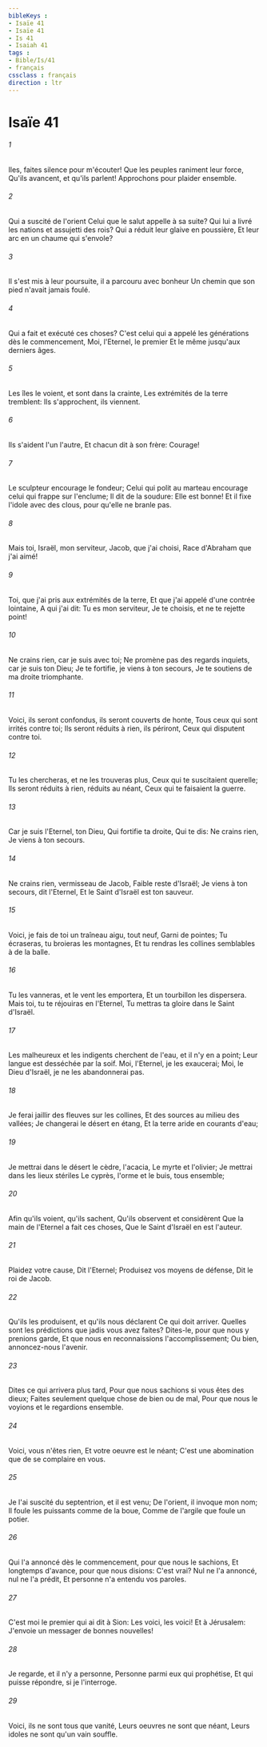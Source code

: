 ```yaml
---
bibleKeys : 
- Isaïe 41
- Isaïe 41
- Is 41
- Isaiah 41
tags : 
- Bible/Is/41
- français
cssclass : français
direction : ltr
---
```


# Isaïe 41

###### 1
Iles, faites silence pour m'écouter! Que les peuples raniment leur force, Qu'ils avancent, et qu'ils parlent! Approchons pour plaider ensemble.
###### 2
Qui a suscité de l'orient Celui que le salut appelle à sa suite? Qui lui a livré les nations et assujetti des rois? Qui a réduit leur glaive en poussière, Et leur arc en un chaume qui s'envole?
###### 3
Il s'est mis à leur poursuite, il a parcouru avec bonheur Un chemin que son pied n'avait jamais foulé.
###### 4
Qui a fait et exécuté ces choses? C'est celui qui a appelé les générations dès le commencement, Moi, l'Eternel, le premier Et le même jusqu'aux derniers âges.
###### 5
Les îles le voient, et sont dans la crainte, Les extrémités de la terre tremblent: Ils s'approchent, ils viennent.
###### 6
Ils s'aident l'un l'autre, Et chacun dit à son frère: Courage!
###### 7
Le sculpteur encourage le fondeur; Celui qui polit au marteau encourage celui qui frappe sur l'enclume; Il dit de la soudure: Elle est bonne! Et il fixe l'idole avec des clous, pour qu'elle ne branle pas.
###### 8
Mais toi, Israël, mon serviteur, Jacob, que j'ai choisi, Race d'Abraham que j'ai aimé!
###### 9
Toi, que j'ai pris aux extrémités de la terre, Et que j'ai appelé d'une contrée lointaine, A qui j'ai dit: Tu es mon serviteur, Je te choisis, et ne te rejette point!
###### 10
Ne crains rien, car je suis avec toi; Ne promène pas des regards inquiets, car je suis ton Dieu; Je te fortifie, je viens à ton secours, Je te soutiens de ma droite triomphante.
###### 11
Voici, ils seront confondus, ils seront couverts de honte, Tous ceux qui sont irrités contre toi; Ils seront réduits à rien, ils périront, Ceux qui disputent contre toi.
###### 12
Tu les chercheras, et ne les trouveras plus, Ceux qui te suscitaient querelle; Ils seront réduits à rien, réduits au néant, Ceux qui te faisaient la guerre.
###### 13
Car je suis l'Eternel, ton Dieu, Qui fortifie ta droite, Qui te dis: Ne crains rien, Je viens à ton secours.
###### 14
Ne crains rien, vermisseau de Jacob, Faible reste d'Israël; Je viens à ton secours, dit l'Eternel, Et le Saint d'Israël est ton sauveur.
###### 15
Voici, je fais de toi un traîneau aigu, tout neuf, Garni de pointes; Tu écraseras, tu broieras les montagnes, Et tu rendras les collines semblables à de la balle.
###### 16
Tu les vanneras, et le vent les emportera, Et un tourbillon les dispersera. Mais toi, tu te réjouiras en l'Eternel, Tu mettras ta gloire dans le Saint d'Israël.
###### 17
Les malheureux et les indigents cherchent de l'eau, et il n'y en a point; Leur langue est desséchée par la soif. Moi, l'Eternel, je les exaucerai; Moi, le Dieu d'Israël, je ne les abandonnerai pas.
###### 18
Je ferai jaillir des fleuves sur les collines, Et des sources au milieu des vallées; Je changerai le désert en étang, Et la terre aride en courants d'eau;
###### 19
Je mettrai dans le désert le cèdre, l'acacia, Le myrte et l'olivier; Je mettrai dans les lieux stériles Le cyprès, l'orme et le buis, tous ensemble;
###### 20
Afin qu'ils voient, qu'ils sachent, Qu'ils observent et considèrent Que la main de l'Eternel a fait ces choses, Que le Saint d'Israël en est l'auteur.
###### 21
Plaidez votre cause, Dit l'Eternel; Produisez vos moyens de défense, Dit le roi de Jacob.
###### 22
Qu'ils les produisent, et qu'ils nous déclarent Ce qui doit arriver. Quelles sont les prédictions que jadis vous avez faites? Dites-le, pour que nous y prenions garde, Et que nous en reconnaissions l'accomplissement; Ou bien, annoncez-nous l'avenir.
###### 23
Dites ce qui arrivera plus tard, Pour que nous sachions si vous êtes des dieux; Faites seulement quelque chose de bien ou de mal, Pour que nous le voyions et le regardions ensemble.
###### 24
Voici, vous n'êtes rien, Et votre oeuvre est le néant; C'est une abomination que de se complaire en vous.
###### 25
Je l'ai suscité du septentrion, et il est venu; De l'orient, il invoque mon nom; Il foule les puissants comme de la boue, Comme de l'argile que foule un potier.
###### 26
Qui l'a annoncé dès le commencement, pour que nous le sachions, Et longtemps d'avance, pour que nous disions: C'est vrai? Nul ne l'a annoncé, nul ne l'a prédit, Et personne n'a entendu vos paroles.
###### 27
C'est moi le premier qui ai dit à Sion: Les voici, les voici! Et à Jérusalem: J'envoie un messager de bonnes nouvelles!
###### 28
Je regarde, et il n'y a personne, Personne parmi eux qui prophétise, Et qui puisse répondre, si je l'interroge.
###### 29
Voici, ils ne sont tous que vanité, Leurs oeuvres ne sont que néant, Leurs idoles ne sont qu'un vain souffle.
